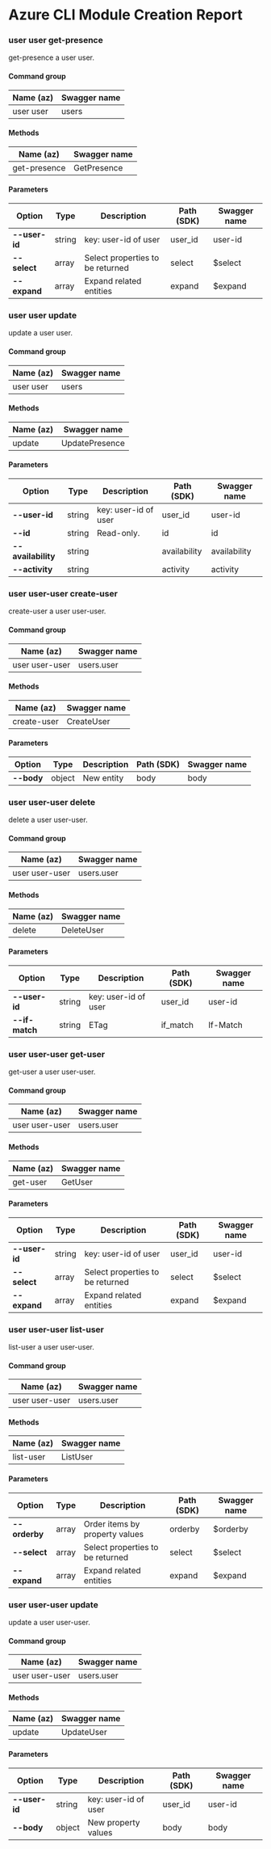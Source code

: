 # Azure CLI Module Creation Report

### user user get-presence

get-presence a user user.

#### Command group
|Name (az)|Swagger name|
|---------|------------|
|user user|users|

#### Methods
|Name (az)|Swagger name|
|---------|------------|
|get-presence|GetPresence|

#### Parameters
|Option|Type|Description|Path (SDK)|Swagger name|
|------|----|-----------|----------|------------|
|**--user-id**|string|key: user-id of user|user_id|user-id|
|**--select**|array|Select properties to be returned|select|$select|
|**--expand**|array|Expand related entities|expand|$expand|

### user user update

update a user user.

#### Command group
|Name (az)|Swagger name|
|---------|------------|
|user user|users|

#### Methods
|Name (az)|Swagger name|
|---------|------------|
|update|UpdatePresence|

#### Parameters
|Option|Type|Description|Path (SDK)|Swagger name|
|------|----|-----------|----------|------------|
|**--user-id**|string|key: user-id of user|user_id|user-id|
|**--id**|string|Read-only.|id|id|
|**--availability**|string||availability|availability|
|**--activity**|string||activity|activity|

### user user-user create-user

create-user a user user-user.

#### Command group
|Name (az)|Swagger name|
|---------|------------|
|user user-user|users.user|

#### Methods
|Name (az)|Swagger name|
|---------|------------|
|create-user|CreateUser|

#### Parameters
|Option|Type|Description|Path (SDK)|Swagger name|
|------|----|-----------|----------|------------|
|**--body**|object|New entity|body|body|

### user user-user delete

delete a user user-user.

#### Command group
|Name (az)|Swagger name|
|---------|------------|
|user user-user|users.user|

#### Methods
|Name (az)|Swagger name|
|---------|------------|
|delete|DeleteUser|

#### Parameters
|Option|Type|Description|Path (SDK)|Swagger name|
|------|----|-----------|----------|------------|
|**--user-id**|string|key: user-id of user|user_id|user-id|
|**--if-match**|string|ETag|if_match|If-Match|

### user user-user get-user

get-user a user user-user.

#### Command group
|Name (az)|Swagger name|
|---------|------------|
|user user-user|users.user|

#### Methods
|Name (az)|Swagger name|
|---------|------------|
|get-user|GetUser|

#### Parameters
|Option|Type|Description|Path (SDK)|Swagger name|
|------|----|-----------|----------|------------|
|**--user-id**|string|key: user-id of user|user_id|user-id|
|**--select**|array|Select properties to be returned|select|$select|
|**--expand**|array|Expand related entities|expand|$expand|

### user user-user list-user

list-user a user user-user.

#### Command group
|Name (az)|Swagger name|
|---------|------------|
|user user-user|users.user|

#### Methods
|Name (az)|Swagger name|
|---------|------------|
|list-user|ListUser|

#### Parameters
|Option|Type|Description|Path (SDK)|Swagger name|
|------|----|-----------|----------|------------|
|**--orderby**|array|Order items by property values|orderby|$orderby|
|**--select**|array|Select properties to be returned|select|$select|
|**--expand**|array|Expand related entities|expand|$expand|

### user user-user update

update a user user-user.

#### Command group
|Name (az)|Swagger name|
|---------|------------|
|user user-user|users.user|

#### Methods
|Name (az)|Swagger name|
|---------|------------|
|update|UpdateUser|

#### Parameters
|Option|Type|Description|Path (SDK)|Swagger name|
|------|----|-----------|----------|------------|
|**--user-id**|string|key: user-id of user|user_id|user-id|
|**--body**|object|New property values|body|body|
